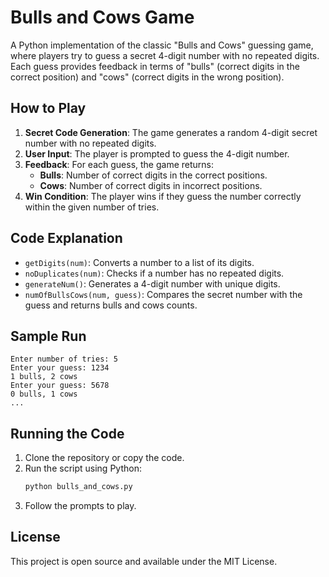 # Bulls and Cows Game

A Python implementation of the classic "Bulls and Cows" guessing game, where players try to guess a secret 4-digit number with no repeated digits. Each guess provides feedback in terms of "bulls" (correct digits in the correct position) and "cows" (correct digits in the wrong position).

## How to Play

1. **Secret Code Generation**: The game generates a random 4-digit secret number with no repeated digits.
2. **User Input**: The player is prompted to guess the 4-digit number.
3. **Feedback**: For each guess, the game returns:
   - **Bulls**: Number of correct digits in the correct positions.
   - **Cows**: Number of correct digits in incorrect positions.
4. **Win Condition**: The player wins if they guess the number correctly within the given number of tries.

## Code Explanation

- `getDigits(num)`: Converts a number to a list of its digits.
- `noDuplicates(num)`: Checks if a number has no repeated digits.
- `generateNum()`: Generates a 4-digit number with unique digits.
- `numOfBullsCows(num, guess)`: Compares the secret number with the guess and returns bulls and cows counts.

## Sample Run

```plaintext
Enter number of tries: 5
Enter your guess: 1234
1 bulls, 2 cows
Enter your guess: 5678
0 bulls, 1 cows
...
```

## Running the Code

1. Clone the repository or copy the code.
2. Run the script using Python:
   ```bash
   python bulls_and_cows.py
   ```
3. Follow the prompts to play.

## License
This project is open source and available under the MIT License.
